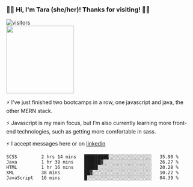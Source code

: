 ### 👋🏾 Hi, I'm Tara (she/her)! Thanks for visiting! 👋🏾
![visitors](https://visitor-badge.glitch.me/badge?page_id=qualmless)
<BR>
<img height="180em" src="https://github-readme-stats.vercel.app/api?username=qualmless&show_icons=true&hide_border=true&&count_private=true&include_all_commits=true" />

⚡️ I've just finished two bootcamps in a row, one javascript and java, the other MERN stack. 

⚡️ Javascript is my main focus, but I’m also currently learning more front-end technologies, such as getting more comfortable in sass. 

⚡️ I accept messages here or on <a href="https://www.linkedin.com/in/tarajdunmore/">linkedin</a>

<!--START_SECTION:waka-->
```text
SCSS         2 hrs 14 mins   █████████░░░░░░░░░░░░░░░░   35.90 % 
Java         1 hr 38 mins    ██████▓░░░░░░░░░░░░░░░░░░   26.27 % 
HTML         1 hr 16 mins    █████░░░░░░░░░░░░░░░░░░░░   20.28 % 
XML          38 mins         ██▓░░░░░░░░░░░░░░░░░░░░░░   10.22 % 
JavaScript   16 mins         █░░░░░░░░░░░░░░░░░░░░░░░░   04.39 % 
```
<!--END_SECTION:waka-->

<!--
**qualmless/qualmless** is a ✨ _special_ ✨ repository because its `README.md` (this file) appears on your GitHub profile.

Here are some ideas to get you started:
- 🔭 I’m currently working on ...
- 👯 I’m looking to collaborate on ...
- 🤔 I’m looking for help with ...
- 💬 Ask me about ...
- 📫 How to reach me: ...
- ⚡ Fun fact: ...
-->
